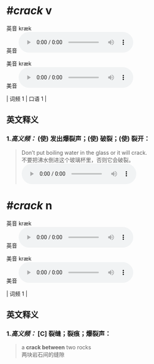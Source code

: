 # ***\#crack*** v
英音 kræk  
英音
<audio src="./media/Crack-B.aac" controls="controls"></audio>

美音 kræk  
美音
<audio src="./media/crack .aac" controls="controls"></audio>



| 词频 1 | 口语 1 |  

英文释义
---
### 1.*高义频：* **(使) 发出爆裂声；(使) 破裂；(使) 裂开：**  

 > Don’t put boiling water in the glass or it will crack.  
 > 不要把沸水倒进这个玻璃杯里，否则它会破裂。    
<audio src="./media/crack-1 .aac" controls="controls"></audio>


# ***\#crack*** n
英音 kræk  
英音
<audio src="./media/Crack-B.aac" controls="controls"></audio>

美音 kræk  
美音
<audio src="./media/crack .aac" controls="controls"></audio>



| 词频 1 |  

英文释义
---
### 1.*高义频：* **[C] 裂缝；裂痕；爆裂声：**  

 > a **crack between** two rocks  
 > 两块岩石间的缝隙    


